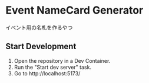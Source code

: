 # Event NameCard Generator
イベント用の名札を作るやつ

## Start Development
1. Open the repository in a Dev Container.
2. Run the "Start dev server" task.
3. Go to http://localhost:5173/